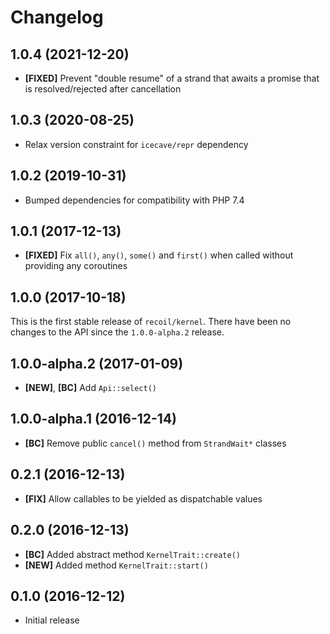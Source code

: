 # Changelog

## 1.0.4 (2021-12-20)

- **[FIXED]** Prevent "double resume" of a strand that awaits a promise that is resolved/rejected after cancellation

## 1.0.3 (2020-08-25)

- Relax version constraint for `icecave/repr` dependency

## 1.0.2 (2019-10-31)

- Bumped dependencies for compatibility with PHP 7.4

## 1.0.1 (2017-12-13)

- **[FIXED]** Fix `all()`, `any()`, `some()` and `first()` when called without
  providing any coroutines

## 1.0.0 (2017-10-18)

This is the first stable release of `recoil/kernel`. There have been no changes
to the API since the `1.0.0-alpha.2` release.

## 1.0.0-alpha.2 (2017-01-09)

- **[NEW]**, **[BC]** Add `Api::select()`

## 1.0.0-alpha.1 (2016-12-14)

- **[BC]** Remove public `cancel()` method from `StrandWait*` classes

## 0.2.1 (2016-12-13)

- **[FIX]** Allow callables to be yielded as dispatchable values

## 0.2.0 (2016-12-13)

- **[BC]** Added abstract method `KernelTrait::create()`
- **[NEW]** Added method `KernelTrait::start()`

## 0.1.0 (2016-12-12)

- Initial release
